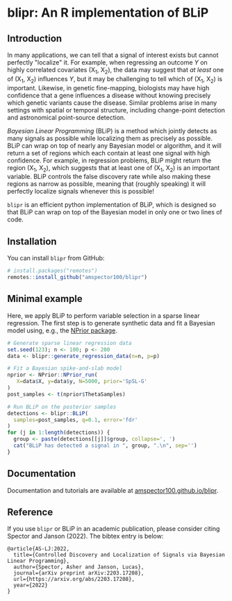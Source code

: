 # blipr: An R implementation of BLiP

## Introduction

In many applications, we can tell that a signal of interest exists but cannot perfectly "localize" it. For example, when regressing an outcome *Y* on highly correlated covariates (X<sub>1</sub>, X<sub>2</sub>), the data may suggest that *at least* one of (X<sub>1</sub>, X<sub>2</sub>) influences *Y*, but it may be challenging to tell which of (X<sub>1</sub>, X<sub>2</sub>) is important. Likewise, in genetic fine-mapping, biologists may have high confidence that a gene influences a disease without knowing precisely which genetic variants cause the disease. Similar problems arise in many settings with spatial or temporal structure, including change-point detection and astronomical point-source detection.

*Bayesian Linear Programming* (BLiP) is a method which jointly detects as many signals as possible while localizing them as precisely as possible. BLiP can wrap on top of nearly any Bayesian model or algorithm, and it will return a set of regions which each contain at least one signal with high confidence. For example, in regression problems, BLiP might return the region (X<sub>1</sub>, X<sub>2</sub>), which suggests that at least one of (X<sub>1</sub>, X<sub>2</sub>) is an important variable. BLiP controls the false discovery rate while also making these regions as narrow as possible, meaning that (roughly speaking) it will perfectly localize signals whenever this is possible! 

``blipr`` is an efficient python implementation of BLiP, which is designed so that BLiP can wrap on top of the Bayesian model in only one or two lines of code.

## Installation

You can install ``blipr`` from GitHub:

```R
# install.packages("remotes")
remotes::install_github("amspector100/blipr")
```

## Minimal example

Here, we apply BLiP to perform variable selection in a sparse linear regression. The first step is to generate synthetic data and fit a Bayesian model using, e.g., the [NPrior package](https://github.com/rabbitinasubmarine/NPrior).

```R
# Generate sparse linear regression data
set.seed(123); n <- 100; p <- 200
data <- blipr::generate_regression_data(n=n, p=p)

# Fit a Bayesian spike-and-slab model
nprior <- NPrior::NPrior_run(
   X=data$X, y=data$y, N=5000, prior='SpSL-G'
)
post_samples <- t(nprior$ThetaSamples)

# Run BLiP on the posterior samples
detections <- blipr::BLiP(
  samples=post_samples, q=0.1, error='fdr'
)
for (j in 1:length(detections)) {
  group <- paste(detections[[j]]$group, collapse=', ')
  cat("BLiP has detected a signal in ", group, ".\n", sep='')
}
```

## Documentation

Documentation and tutorials are available at [amspector100.github.io/blipr](https://amspector100.github.io/blipr).

## Reference

If you use ``blipr`` or BLiP in an academic publication, please consider citing Spector and Janson (2022). The bibtex entry is below:

```
@article{AS-LJ:2022,
  title={Controlled Discovery and Localization of Signals via Bayesian Linear Programming},
  author={Spector, Asher and Janson, Lucas},
  journal={arXiv preprint arXiv:2203.17208},
  url={https://arxiv.org/abs/2203.17208},
  year={2022}
}
```
